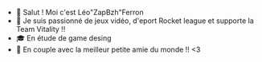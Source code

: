 - 👋 Salut ! Moi c'est Léo"ZapBzh"Ferron
- 👀 Je suis passionné de jeux vidéo, d'eport Rocket league et supporte la Team Vitality !!
- 🎓 En étude de game desing 
- 💞️ En couple avec la meilleur petite amie du monde !! <3
